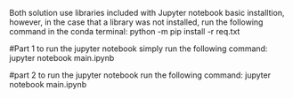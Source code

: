 Both solution use libraries included with Jupyter notebook basic installtion, however, in the case that a library was not installed, run the following command in the conda terminal:
python -m pip install -r req.txt

#Part 1
to run the jupyter notebook simply run the following command:
jupyter notebook main.ipynb 

#part 2
to run the jupyter notebook run the following command:
jupyter notebook main.ipynb 
